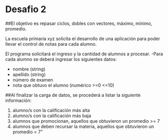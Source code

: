 # Desafio 2

##El objetivo es repasar ciclos, dobles con vectores, máximo, mínimo, promedio.

La escuela primaria xyz solicita el desarrollo de una aplicación para poder llevar el
control de notas para cada alumno.

El programa solicitará el ingreso y la cantidad de alumnos a procesar.
-Para cada alumno se deberá ingresar los siguientes datos:

- nombre (string)
- apellido (string)
- número de examen
- nota que obtuvo el alumno (numérico >=0 <=10)
  
##Al finalizar la carga de datos, se procederá a listar la siguiente información:

1. alumno/s con la calificación más alta
2. alumno/s con la calificación más baja
3. alumnos que promocionan, aquellos que obtuvieron un promedio >= 7
4. alumnos que deben recursar la materia, aquellos que obtuvieron un
promedio < 7"

